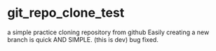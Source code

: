 # git_repo_clone_test
a simple practice cloning repository from github
Easily creating a new branch is quick AND SIMPLE. (this is dev)
bug fixed.